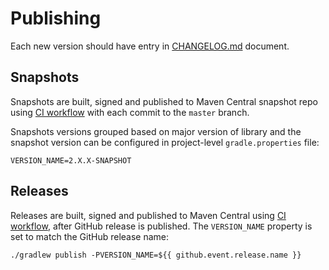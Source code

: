 # Publishing

Each new version should have entry in [CHANGELOG.md](./CHANGELOG.md) document.

## Snapshots

Snapshots are built, signed and published to Maven Central snapshot repo using [CI workflow](.github/workflows/publish_snapshot.yml) with each commit to the `master` branch.

Snapshots versions grouped based on major version of library and the snapshot version can be configured in project-level `gradle.properties` file:
```properties
VERSION_NAME=2.X.X-SNAPSHOT
```

## Releases

Releases are built, signed and published to Maven Central using [CI workflow](.github/workflows/publish_release.yml), after GitHub release is published.
The `VERSION_NAME` property is set to match the GitHub release name:
```shell
./gradlew publish -PVERSION_NAME=${{ github.event.release.name }}
```
